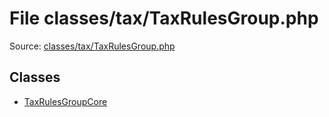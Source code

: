 File classes/tax/TaxRulesGroup.php
=========

Source: [classes/tax/TaxRulesGroup.php](https://github.com/PrestaShop/PrestaShop/blob/1.5.0.1/classes/tax/TaxRulesGroup.php)


Classes
-------

* [TaxRulesGroupCore](class.TaxRulesGroupCore.md)

